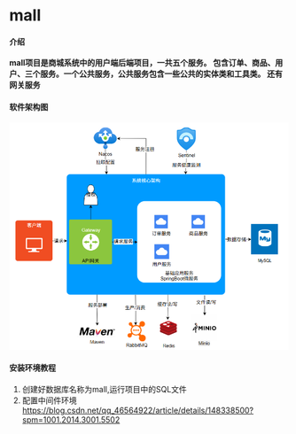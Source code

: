 # mall

#### 介绍

**mall项目是商城系统中的用户端后端项目，一共五个服务。
包含订单、商品、用户、三个服务。一个公共服务，公共服务包含一些公共的实体类和工具类。
还有网关服务**

#### 软件架构图

![ArchitectureDiagram.png](picture%2FArchitectureDiagram.png)

#### 安装环境教程

1. 创建好数据库名称为mall,运行项目中的SQL文件
2. 配置中间件环境
   https://blog.csdn.net/qq_46564922/article/details/148338500?spm=1001.2014.3001.5502

